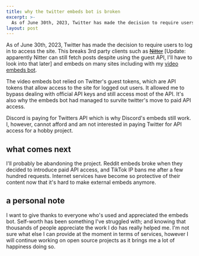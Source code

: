 ```yaml
---
title: why the twitter embeds bot is broken
excerpt: >-
  As of June 30th, 2023, Twitter has made the decision to require users to log in to access the site. This breaks 3rd party clients such as Nitter and embeds on many sites including with my video embeds bot.
layout: post
---
```


As of June 30th, 2023, Twitter has made the decision to require users to log in to access the site. This breaks 3rd party clients such as ~~[Nitter](https://nitter.net/)~~ [Update: apparently Nitter can still fetch posts despite using the guest API, I'll have to look into that later] and embeds on many sites including with my [video embeds bot](https://github.com/adryd325/discord-twitter-video-embeds).

The video embeds bot relied on Twitter's guest tokens, which are API tokens that allow access to the site for logged out users. It allowed me to bypass dealing with official API keys and still access most of the API. It's also why the embeds bot had managed to survite twitter's move to paid API access. 

Discord is paying for Twitters API which is why Discord's embeds still work. I, however, cannot afford and am not interested in paying Twitter for API access for a hobby project.

## what comes next

I'll probably be abandoning the project. Reddit embeds broke when they decided to introduce paid API access, and TikTok IP bans me after a few hundred requests. Internet services have become so protective of their content now that it's hard to make external embeds anymore.

## a personal note

I want to give thanks to everyone who's used and appreciated the embeds bot. Self-worth has been something I've struggled with; and knowing that thousands of people appreciate the work I do has really helped me. I'm not sure what else I can provide at the moment in terms of services, however I will continue working on open source projects as it brings me a lot of happiness doing so.